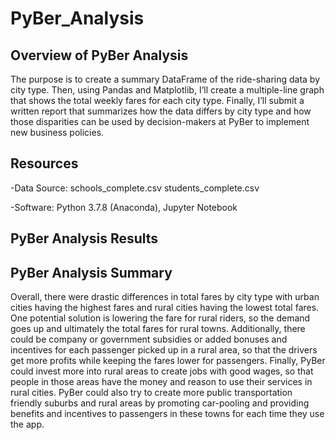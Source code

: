 # PyBer_Analysis

## Overview of PyBer Analysis
The purpose is to create a summary DataFrame of the ride-sharing data by city type. Then, using Pandas and Matplotlib, I’ll create a multiple-line graph that shows the total weekly fares for each city type. Finally, I’ll submit a written report that summarizes how the data differs by city type and how those disparities can be used by decision-makers at PyBer to implement new business policies.

## Resources
-Data Source: schools_complete.csv
              students_complete.csv

-Software: Python 3.7.8 (Anaconda), Jupyter Notebook

## PyBer Analysis Results



      
## PyBer Analysis Summary

Overall, there were drastic differences in total fares by city type with urban cities having the highest fares and rural cities having the lowest total fares. One potential solution is lowering the fare for rural riders, so the demand goes up and ultimately the total fares for rural towns. Additionally, there could be company or government subsidies or added bonuses and incentives for each passenger picked up in a rural area, so that the drivers get more profits while keeping the fares lower for passengers. Finally, PyBer could invest more into rural areas to create jobs with good wages, so that people in those areas have the money and reason to use their services in rural cities. PyBer could also try to create more public transportation friendly suburbs and rural areas by promoting car-pooling and providing benefits and incentives to passengers in these towns for each time they use the app.

  


